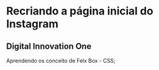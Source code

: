 # Recriando a página inicial do Instagram

## Digital Innovation One

Aprendendo os conceito de Felx Box - CSS;
